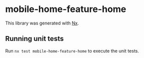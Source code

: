 # mobile-home-feature-home

This library was generated with [Nx](https://nx.dev).

## Running unit tests

Run `nx test mobile-home-feature-home` to execute the unit tests.
